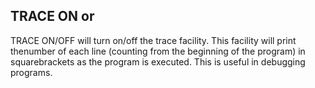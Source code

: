 ## TRACE ON or

TRACE ON/OFF will turn on/off the trace facility. This facility will print thenumber of each line (counting from the beginning of the program) in squarebrackets as the program is executed. This is useful in debugging programs.